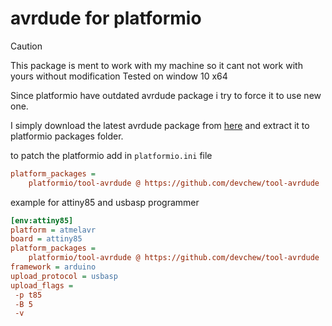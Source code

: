 # avrdude for platformio

> [!CAUTION]
> This package is ment to work with my machine so it cant not work with yours without modification
> Tested on window 10 x64

Since platformio have outdated avrdude package i try to force it to use new one.

I simply download the latest avrdude package from [here](https://github.com/avrdudes/avrdude/releases/tag/v8.1) and extract it to platformio packages folder.

to patch the platformio add in `platformio.ini` file

```ini
platform_packages =
    platformio/tool-avrdude @ https://github.com/devchew/tool-avrdude
```

example for attiny85 and usbasp programmer

```ini
[env:attiny85]
platform = atmelavr
board = attiny85
platform_packages =
    platformio/tool-avrdude @ https://github.com/devchew/tool-avrdude
framework = arduino
upload_protocol = usbasp
upload_flags =
 -p t85
 -B 5
 -v

```
